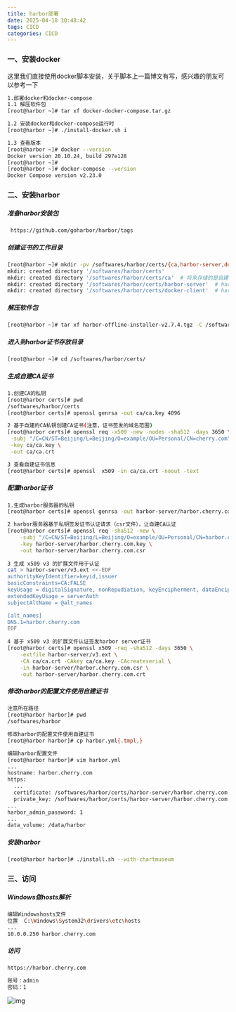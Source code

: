 ```yaml
---
title: harbor部署
date: 2025-04-18 10:48:42
tags: CICD
categories: CICD
---
```

###  一、安装docker

这里我们直接使用docker脚本安装，关于脚本上一篇博文有写，感兴趣的朋友可以参考一下

```bash
1.部署docker和docker-compose 
1.1 解压软件包
[root@harbor ~]# tar xf docker-docker-compose.tar.gz 

1.2 安装docker和docker-compose运行时
[root@harbor ~]# ./install-docker.sh i

1.3 查看版本 
[root@harbor ~]# docker --version
Docker version 20.10.24, build 297e128
[root@harbor ~]# 
[root@harbor ~]# docker-compose --version
Docker Compose version v2.23.0
```

### **二、安装harbor**

##### **准备harbor安装包**

```bash
 https://github.com/goharbor/harbor/tags
```

##### 创建证书的工作目录

```bash
[root@harbor ~]# mkdir -pv /softwares/harbor/certs/{ca,harbor-server,docker-client}
mkdir: created directory '/softwares/harbor/certs'
mkdir: created directory '/softwares/harbor/certs/ca'  # 将来存储的是自建CA证书
mkdir: created directory '/softwares/harbor/certs/harbor-server'  # harbor服务端使用的证书
mkdir: created directory '/softwares/harbor/certs/docker-client'  # harbor客户端链接时使用的证书文件
```

##### 解压软件包

```bash
[root@harbor ~]# tar xf harbor-offline-installer-v2.7.4.tgz -C /softwares/
```

##### 进入到harbor证书存放目录

```bash
[root@harbor ~]# cd /softwares/harbor/certs/
```

##### 生成自建CA证书

```bash
1.创建CA的私钥
[root@harbor certs]# pwd
/softwares/harbor/certs
[root@harbor certs]# openssl genrsa -out ca/ca.key 4096

2 基于自建的CA私钥创建CA证书(注意，证书签发的域名范围)
[root@harbor certs]# openssl req -x509 -new -nodes -sha512 -days 3650 \
 -subj "/C=CN/ST=Beijing/L=Beijing/O=example/OU=Personal/CN=cherry.com" \
 -key ca/ca.key \
 -out ca/ca.crt

3 查看自建证书信息
[root@harbor certs]# openssl  x509 -in ca/ca.crt -noout -text
```

##### 配置harbor证书

```bash
1.生成harbor服务器的私钥
[root@harbor certs]# openssl genrsa -out harbor-server/harbor.cherry.com.key 4096

2 harbor服务器基于私钥签发证书认证请求（csr文件），让自建CA认证
[root@harbor certs]# openssl req -sha512 -new \
    -subj "/C=CN/ST=Beijing/L=Beijing/O=example/OU=Personal/CN=harbor.cherry.com" \
    -key harbor-server/harbor.cherry.com.key \
    -out harbor-server/harbor.cherry.com.csr
    
3 生成 x509 v3 的扩展文件用于认证
cat > harbor-server/v3.ext <<-EOF
authorityKeyIdentifier=keyid,issuer
basicConstraints=CA:FALSE
keyUsage = digitalSignature, nonRepudiation, keyEncipherment, dataEncipherment
extendedKeyUsage = serverAuth
subjectAltName = @alt_names

[alt_names]
DNS.1=harbor.cherry.com
EOF
             
4 基于 x509 v3 的扩展文件认证签发harbor server证书
[root@harbor certs]# openssl x509 -req -sha512 -days 3650 \
    -extfile harbor-server/v3.ext \
    -CA ca/ca.crt -CAkey ca/ca.key -CAcreateserial \
    -in harbor-server/harbor.cherry.com.csr \
    -out harbor-server/harbor.cherry.com.crt
```

##### 修改harbor的配置文件使用自建证书

```bash
注意所在路径
[root@harbor harbor]# pwd
/softwares/harbor

修改harbor的配置文件使用自建证书
[root@harbor harbor]# cp harbor.yml{.tmpl,}

编辑harbor配置文件
[root@harbor harbor]# vim harbor.yml
...
hostname: harbor.cherry.com
https:
  ...
  certificate: /softwares/harbor/certs/harbor-server/harbor.cherry.com.crt
  private_key: /softwares/harbor/certs/harbor-server/harbor.cherry.com.key
...
harbor_admin_password: 1
...
data_volume: /data/harbor
```

##### 安装harbor

```bash
[root@harbor harbor]# ./install.sh --with-chartmuseum
```

### 三、访问

##### Windows做hosts解析

```bash
编辑Windowshosts文件
位置  C:\Windows\System32\drivers\etc\hosts
...
10.0.0.250 harbor.cherry.com
```

##### 访问

```bash
https://harbor.cherry.com

账号：admin
密码：1
```

![img](https://gitee.com/ljh00928/csdn/raw/master/img/d7c3895e963d46c5afaf5f99865075d6.png)

